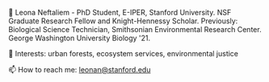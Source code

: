 👋 Leona Neftaliem - PhD Student, E-IPER, Stanford University. 
NSF Graduate Research Fellow and Knight-Hennessy Scholar. 
Previously: Biological Science Technician, Smithsonian Environmental Research Center. 
George Washington University Biology '21.


🌱 Interests: urban forests, ecosystem services, environmental justice


📫 How to reach me: leonan@stanford.edu

